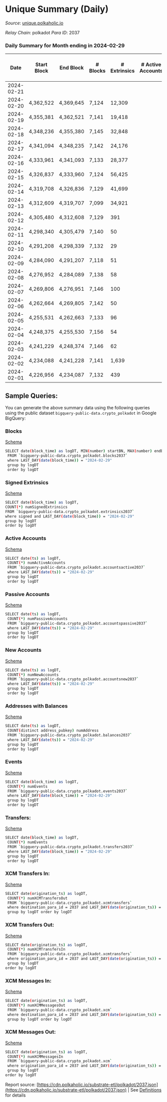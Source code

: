 # Unique Summary (Daily)

_Source_: [unique.polkaholic.io](https://unique.polkaholic.io)

*Relay Chain*: polkadot
*Para ID*: 2037



### Daily Summary for Month ending in 2024-02-29


| Date    | Start Block | End Block | # Blocks | # Extrinsics | # Active Accounts | # Passive Accounts | # New Accounts | # Addresses | # Events  | # Transfers ($USD) | # XCM Transfers In ($USD) | # XCM Transfers Out ($USD) | # XCM In | # XCM Out | Issues |
|---------|-------------|-----------|----------|--------------|-------------------|--------------------|----------------|-------------|-----------|--------------------|---------------------------|----------------------------|----------|-----------|--------|
| 2024-02-21 |  |  |  |  |  |  |  |  |  |   |   |   |  |  |  |
| 2024-02-20 | 4,362,522 | 4,369,645 | 7,124 | 12,309 |  |  |  |  | 110,540 | 1,583  |   |   |  |  |  |
| 2024-02-19 | 4,355,381 | 4,362,521 | 7,141 | 19,418 |  |  |  | 34,852 | 162,641 | 1,561  |   |   |  |  |  |
| 2024-02-18 | 4,348,236 | 4,355,380 | 7,145 | 32,848 |  |  |  | 34,851 | 265,706 | 1,568  |   |   |  |  |  |
| 2024-02-17 | 4,341,094 | 4,348,235 | 7,142 | 24,176 |  |  |  | 34,839 | 194,578 | 1,538  |   |   |  |  |  |
| 2024-02-16 | 4,333,961 | 4,341,093 | 7,133 | 28,377 |  |  |  | 34,831 | 224,193 | 1,529  |   |   |  |  |  |
| 2024-02-15 | 4,326,837 | 4,333,960 | 7,124 | 56,425 |  |  |  | 34,828 | 409,807 | 1,521  |   |   |  |  |  |
| 2024-02-14 | 4,319,708 | 4,326,836 | 7,129 | 41,699 |  |  |  | 34,826 | 317,452 | 1,520  |   |   |  |  |  |
| 2024-02-13 | 4,312,609 | 4,319,707 | 7,099 | 34,921 |  |  |  | 34,823 | 265,662 | 1,563  |   |   |  |  |  |
| 2024-02-12 | 4,305,480 | 4,312,608 | 7,129 | 391 |  |  |  | 34,819 | 22,472 | 1,536  |   |   |  |  |  |
| 2024-02-11 | 4,298,340 | 4,305,479 | 7,140 | 50 |  |  |  | 34,812 | 19,885 | 1,501  |   |   |  |  |  |
| 2024-02-10 | 4,291,208 | 4,298,339 | 7,132 | 29 |  |  |  | 34,811 | 19,658 | 1,483  |   |   |  |  |  |
| 2024-02-09 | 4,284,090 | 4,291,207 | 7,118 | 51 |  |  |  | 34,810 | 19,777 | 1,490  |   |   |  |  |  |
| 2024-02-08 | 4,276,952 | 4,284,089 | 7,138 | 58 |  |  |  | 34,810 | 19,870 | 1,500  |   |   |  |  |  |
| 2024-02-07 | 4,269,806 | 4,276,951 | 7,146 | 100 |  |  |  | 34,806 | 20,161 | 1,518  |   |   |  |  |  |
| 2024-02-06 | 4,262,664 | 4,269,805 | 7,142 | 50 |  |  |  | 34,801 | 19,819 | 1,484  |   |   |  |  |  |
| 2024-02-05 | 4,255,531 | 4,262,663 | 7,133 | 96 |  |  |  | 34,800 | 20,131 | 1,515  | 6  | 16  |  |  |  |
| 2024-02-04 | 4,248,375 | 4,255,530 | 7,156 | 54 |  |  |  | 34,797 | 19,844 | 1,482  | 2  | 3  |  |  |  |
| 2024-02-03 | 4,241,229 | 4,248,374 | 7,146 | 62 |  |  |  | 34,793 | 19,865 | 1,483  | 3  | 8  | 5 | 7 |  |
| 2024-02-02 | 4,234,088 | 4,241,228 | 7,141 | 1,639 |  |  |  | 34,791 | 31,840 | 3,066  |   | 1  |  | 1 |  |
| 2024-02-01 | 4,226,956 | 4,234,087 | 7,132 | 439 |  |  |  | 33,626 | 22,668 | 1,843  |   | 1  |  | 1 |  |

## Sample Queries:
You can generate the above summary data using the following queries using the public dataset `bigquery-public-data.crypto_polkadot` in Google BigQuery:


### Blocks 

[Schema](https://github.com/colorfulnotion/substrate-etl/blob/main/schema/blocks.json)

```bash
SELECT date(block_time) as logDT, MIN(number) startBN, MAX(number) endBN, COUNT(*) numBlocks 
 FROM `bigquery-public-data.crypto_polkadot.blocks2037`  
 where LAST_DAY(date(block_time)) = "2024-02-29" 
 group by logDT 
 order by logDT
```

### Signed Extrinsics 

[Schema](https://github.com/colorfulnotion/substrate-etl/blob/main/schema/extrinsics.json)

```bash
SELECT date(block_time) as logDT, 
COUNT(*) numSignedExtrinsics 
FROM `bigquery-public-data.crypto_polkadot.extrinsics2037`  
where signed and LAST_DAY(date(block_time)) = "2024-02-29" 
group by logDT 
order by logDT
```

### Active Accounts 

[Schema](https://github.com/colorfulnotion/substrate-etl/blob/main/schema/accountsactive.json)

```bash
SELECT date(ts) as logDT, 
 COUNT(*) numActiveAccounts 
 FROM `bigquery-public-data.crypto_polkadot.accountsactive2037` 
 where LAST_DAY(date(ts)) = "2024-02-29" 
 group by logDT 
 order by logDT
```

### Passive Accounts 

[Schema](https://github.com/colorfulnotion/substrate-etl/blob/main/schema/accountspassive.json)

```bash
SELECT date(ts) as logDT, 
 COUNT(*) numPassiveAccounts 
 FROM `bigquery-public-data.crypto_polkadot.accountspassive2037` 
 where LAST_DAY(date(ts)) = "2024-02-29" 
 group by logDT 
 order by logDT
```

### New Accounts 

[Schema](https://github.com/colorfulnotion/substrate-etl/blob/main/schema/accountsnew.json)

```bash
SELECT date(ts) as logDT, 
 COUNT(*) numNewAccounts 
 FROM `bigquery-public-data.crypto_polkadot.accountsnew2037` 
 where LAST_DAY(date(ts)) = "2024-02-29" 
 group by logDT
 order by logDT
```

### Addresses with Balances 

[Schema](https://github.com/colorfulnotion/substrate-etl/blob/main/schema/balances.json)

```bash
SELECT date(ts) as logDT,
 COUNT(distinct address_pubkey) numAddress 
 FROM `bigquery-public-data.crypto_polkadot.balances2037` 
 where LAST_DAY(date(ts)) = "2024-02-29" 
 group by logDT 
 order by logDT
```

### Events 

[Schema](https://github.com/colorfulnotion/substrate-etl/blob/main/schema/events.json)

```bash
SELECT date(block_time) as logDT, 
 COUNT(*) numEvents 
 FROM `bigquery-public-data.crypto_polkadot.events2037` 
 where LAST_DAY(date(block_time)) = "2024-02-29" 
 group by logDT 
 order by logDT
```

### Transfers:

[Schema](https://github.com/colorfulnotion/substrate-etl/blob/main/schema/transfers.json)

```bash
SELECT date(block_time) as logDT, 
 COUNT(*) numEvents 
 FROM `bigquery-public-data.crypto_polkadot.transfers2037` 
 where LAST_DAY(date(block_time)) = "2024-02-29" 
 group by logDT 
 order by logDT
```

### XCM Transfers In: 

[Schema](https://github.com/colorfulnotion/substrate-etl/blob/main/schema/xcmtransfers.json)

```bash
SELECT date(origination_ts) as logDT, 
 COUNT(*) numXCMTransfersOut 
 FROM `bigquery-public-data.crypto_polkadot.xcmtransfers` 
 where destination_para_id = 2037 and LAST_DAY(date(origination_ts)) = "2024-02-29" 
 group by logDT order by logDT
```

### XCM Transfers Out: 

[Schema](https://github.com/colorfulnotion/substrate-etl/blob/main/schema/xcmtransfers.json)

```bash
SELECT date(origination_ts) as logDT, 
 COUNT(*) numXCMTransfersIn 
 FROM `bigquery-public-data.crypto_polkadot.xcmtransfers` 
 where origination_para_id = 2037 and LAST_DAY(date(origination_ts)) = "2024-02-29" 
 group by logDT 
order by logDT
```

### XCM Messages In: 

[Schema](https://github.com/colorfulnotion/substrate-etl/blob/main/schema/xcm.json)

```bash
SELECT date(origination_ts) as logDT, 
 COUNT(*) numXCMMessagesOut 
 FROM `bigquery-public-data.crypto_polkadot.xcm` 
 where destination_para_id = 2037 and LAST_DAY(date(origination_ts)) = "2024-02-29" 
 group by logDT order by logDT
```

### XCM Messages Out: 

[Schema](https://github.com/colorfulnotion/substrate-etl/blob/main/schema/xcm.json)

```bash
SELECT date(origination_ts) as logDT, 
 COUNT(*) numXCMMessagesIn 
 FROM `bigquery-public-data.crypto_polkadot.xcm` 
 where origination_para_id = 2037 and LAST_DAY(date(origination_ts)) = "2024-02-29" 
 group by logDT 
order by logDT
```


Report source: [https://cdn.polkaholic.io/substrate-etl/polkadot/2037.json](https://cdn.polkaholic.io/substrate-etl/polkadot/2037.json) | See [Definitions](/DEFINITIONS.md) for details
